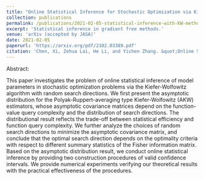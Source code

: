 ```yaml
---
title: "Online Statistical Inference for Stochastic Optimization via Kiefer-Wolfowitz Methods"
collection: publications
permalink: /publications/2021-02-05-statistical-inference-with-KW-methods/
excerpt: 'Statistical inference in gradient free methods.'
venue: 'arXiv (accepted by JASA)'
date: 2021-02-05
paperurl: 'https://arxiv.org/pdf/2102.03389.pdf'
citation: 'Chen, Xi, Zehua Lai, He Li, and Yichen Zhang. &quot;Online Statistical Inference for Stochastic Optimization via Kiefer-Wolfowitz Methods.&quot; arXiv e-prints (2021): arXiv-2102.'
---
```

Abstract:

This paper investigates the problem of online statistical inference of model parameters in stochastic optimization problems via the Kiefer-Wolfowitz algorithm with random search directions. We first present the asymptotic distribution for the Polyak-Ruppert-averaging type Kiefer-Wolfowitz (AKW) estimators, whose asymptotic covariance matrices depend on the function-value query complexity and the distribution of search directions. The distributional result reflects the trade-off between statistical efficiency and function query complexity. We further analyze the choices of random search directions to minimize the asymptotic covariance matrix, and conclude that the optimal search direction depends on the optimality criteria with respect to different summary statistics of the Fisher information matrix. Based on the asymptotic distribution result, we conduct online statistical inference by providing two construction procedures of valid confidence intervals. We provide numerical experiments verifying our theoretical results with the practical effectiveness of the procedures.
